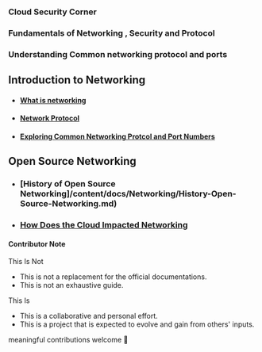 ### Cloud Security Corner 



### Fundamentals of Networking , Security and Protocol

### Understanding Common networking protocol and ports 

## Introduction to Networking 
  - #### [What is networking](./content/docs/Networking/what-is-networking.md)
  - #### [Network Protocol](./content/docs/Networking/network-protocol.md)
  - #### [Exploring Common Networking   Protcol and Port Numbers](/content/docs/Networking/Explore-Protocol-Port.md)



## Open Source Networking 
   - ### [History of Open Source Networking]/content/docs/Networking/History-Open-Source-Networking.md)
  - ### [How Does the Cloud Impacted Networking](/content/docs/Networking/how-does-the-cloud-impact-newtork.md)



#### Contributor Note 

This Is Not
- This is not a replacement for the official documentations.
- This is not an exhaustive guide.

This Is
- This is a collaborative and personal effort.
- This is a project that is expected to evolve and gain from others' inputs.

meaningful contributions welcome 🙏
